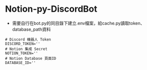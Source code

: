 # Notion-py-DiscordBot

- 需要自行在bot.py的同目錄下建立.env檔案，給cache.py讀取token、database_path資料

```.env
# Discord 機器人 Token
DISCORD_TOKEN=''
# Notion 集成 Secret
NOTION_TOKEN=''
# Notion Database 頁面ID
DATABASE_ID=''
```

